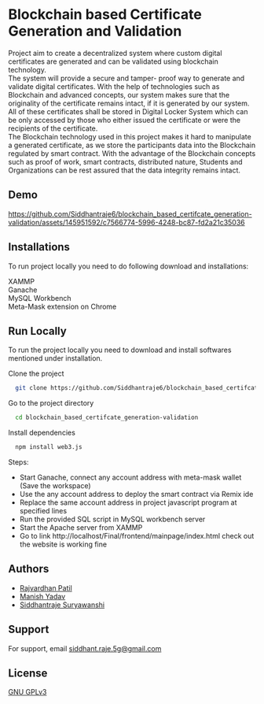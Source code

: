 
# Blockchain based Certificate Generation and Validation

Project aim to create a decentralized system where custom digital certificates 
are generated and can be validated using 
blockchain technology.  
The system will provide a secure and tamper- proof way to generate and validate digital certificates. With the help of technologies such as Blockchain and advanced concepts, our system makes sure that the originality of the certificate remains intact, if it is generated by our system. All of these certificates shall be stored in Digital Locker System which can be only accessed by those who either issued the certificate or were the recipients of the certificate.  
The Blockchain technology used in this project makes it hard to manipulate a generated certificate, as we store the participants data into the Blockchain regulated by smart contract. With the advantage of the Blockchain concepts such as proof of work, smart contracts, distributed nature, Students and Organizations can be rest assured that the data integrity remains intact. 



## Demo

https://github.com/Siddhantraje6/blockchain_based_certifcate_generation-validation/assets/145951592/c7566774-5996-4248-bc87-fd2a21c35036



## Installations

To run project locally you need to do following download and installations:  

XAMMP   
Ganache   
MySQL Workbench   
Meta-Mask extension on Chrome  


    
## Run Locally

To run the project locally you need to download and install softwares mentioned under installation.

Clone the project

```bash
  git clone https://github.com/Siddhantraje6/blockchain_based_certifcate_generation-validation
```

Go to the project directory

```bash
  cd blockchain_based_certifcate_generation-validation
```

Install dependencies

```bash
  npm install web3.js
```


Steps:

- Start Ganache, connect any account address with meta-mask wallet (Save the workspace)
- Use the any account address to deploy the smart contract via Remix ide
- Replace the same account address in project javascript program at specified lines 
- Run the provided SQL script in MySQL workbench server  
- Start the Apache server from XAMMP
- Go to link http://localhost/Final/frontend/mainpage/index.html check out the website is working fine 
 

## Authors

- [Rajvardhan Patil](https://github.com/rajvardhanSG)
- [Manish Yadav](https://github.com/manish6299)
- [Siddhantraje Suryawanshi](https://github.com/Siddhantraje6)
## Support

For support, email siddhant.raje.5g@gmail.com 


## License

[GNU GPLv3](https://choosealicense.com/licenses/gpl-3.0/)

